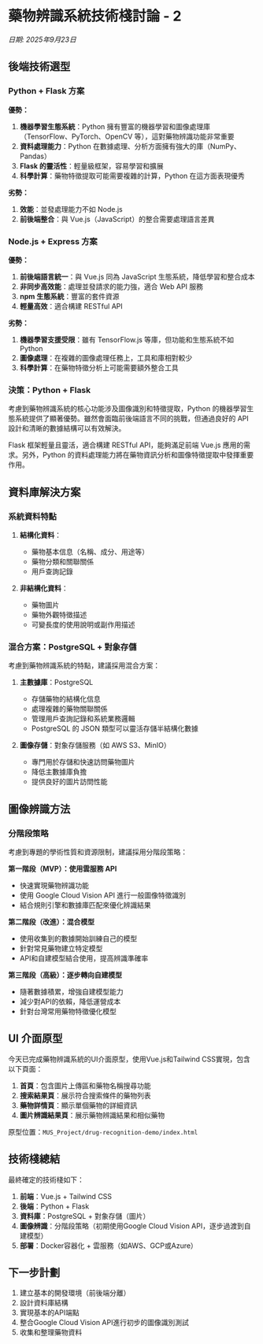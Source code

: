 # 藥物辨識系統技術棧討論 - 2

*日期: 2025年9月23日*

## 後端技術選型

### Python + Flask 方案

**優勢：**
1. **機器學習生態系統**：Python 擁有豐富的機器學習和圖像處理庫（TensorFlow、PyTorch、OpenCV 等），這對藥物辨識功能非常重要
2. **資料處理能力**：Python 在數據處理、分析方面擁有強大的庫（NumPy、Pandas）
3. **Flask 的靈活性**：輕量級框架，容易學習和擴展
4. **科學計算**：藥物特徵提取可能需要複雜的計算，Python 在這方面表現優秀

**劣勢：**
1. **效能**：並發處理能力不如 Node.js
2. **前後端整合**：與 Vue.js（JavaScript）的整合需要處理語言差異

### Node.js + Express 方案

**優勢：**
1. **前後端語言統一**：與 Vue.js 同為 JavaScript 生態系統，降低學習和整合成本
2. **非同步高效能**：處理並發請求的能力強，適合 Web API 服務
3. **npm 生態系統**：豐富的套件資源
4. **輕量高效**：適合構建 RESTful API

**劣勢：**
1. **機器學習支援受限**：雖有 TensorFlow.js 等庫，但功能和生態系統不如 Python
2. **圖像處理**：在複雜的圖像處理任務上，工具和庫相對較少
3. **科學計算**：在藥物特徵分析上可能需要額外整合工具

### 決策：Python + Flask

考慮到藥物辨識系統的核心功能涉及圖像識別和特徵提取，Python 的機器學習生態系統提供了顯著優勢。雖然會面臨前後端語言不同的挑戰，但通過良好的 API 設計和清晰的數據結構可以有效解決。

Flask 框架輕量且靈活，適合構建 RESTful API，能夠滿足前端 Vue.js 應用的需求。另外，Python 的資料處理能力將在藥物資訊分析和圖像特徵提取中發揮重要作用。

## 資料庫解決方案

### 系統資料特點

1. **結構化資料**：
   - 藥物基本信息（名稱、成分、用途等）
   - 藥物分類和關聯關係
   - 用戶查詢記錄

2. **非結構化資料**：
   - 藥物圖片
   - 藥物外觀特徵描述
   - 可變長度的使用說明或副作用描述

### 混合方案：PostgreSQL + 對象存儲

考慮到藥物辨識系統的特點，建議採用混合方案：

1. **主數據庫**：PostgreSQL
   - 存儲藥物的結構化信息
   - 處理複雜的藥物關聯關係
   - 管理用戶查詢記錄和系統業務邏輯
   - PostgreSQL 的 JSON 類型可以靈活存儲半結構化數據

2. **圖像存儲**：對象存儲服務（如 AWS S3、MinIO）
   - 專門用於存儲和快速訪問藥物圖片
   - 降低主數據庫負擔
   - 提供良好的圖片訪問性能

## 圖像辨識方法

### 分階段策略

考慮到專題的學術性質和資源限制，建議採用分階段策略：

**第一階段（MVP）：使用雲服務 API**
- 快速實現藥物辨識功能
- 使用 Google Cloud Vision API 進行一般圖像特徵識別
- 結合規則引擎和數據庫匹配來優化辨識結果

**第二階段（改進）：混合模型**
- 使用收集到的數據開始訓練自己的模型
- 針對常見藥物建立特定模型
- API和自建模型結合使用，提高辨識準確率

**第三階段（高級）：逐步轉向自建模型**
- 隨著數據積累，增強自建模型能力
- 減少對API的依賴，降低運營成本
- 針對台灣常用藥物特徵優化模型

## UI 介面原型

今天已完成藥物辨識系統的UI介面原型，使用Vue.js和Tailwind CSS實現，包含以下頁面：

1. **首頁**：包含圖片上傳區和藥物名稱搜尋功能
2. **搜索結果頁**：展示符合搜索條件的藥物列表
3. **藥物詳情頁**：顯示單個藥物的詳細資訊
4. **圖片辨識結果頁**：展示藥物辨識結果和相似藥物

原型位置：`MUS_Project/drug-recognition-demo/index.html`

## 技術棧總結

最終確定的技術棧如下：

1. **前端**：Vue.js + Tailwind CSS
2. **後端**：Python + Flask
3. **資料庫**：PostgreSQL + 對象存儲（圖片）
4. **圖像辨識**：分階段策略（初期使用Google Cloud Vision API，逐步過渡到自建模型）
5. **部署**：Docker容器化 + 雲服務（如AWS、GCP或Azure）

## 下一步計劃

1. 建立基本的開發環境（前後端分離）
2. 設計資料庫結構
3. 實現基本的API端點
4. 整合Google Cloud Vision API進行初步的圖像識別測試
5. 收集和整理藥物資料